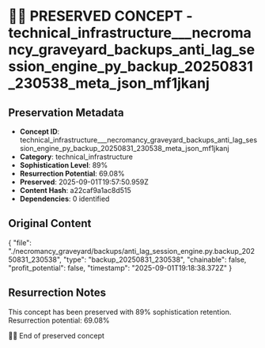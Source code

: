 # 🏴‍☠️ PRESERVED CONCEPT - technical_infrastructure___necromancy_graveyard_backups_anti_lag_session_engine_py_backup_20250831_230538_meta_json_mf1jkanj

## Preservation Metadata
- **Concept ID**: technical_infrastructure___necromancy_graveyard_backups_anti_lag_session_engine_py_backup_20250831_230538_meta_json_mf1jkanj
- **Category**: technical_infrastructure
- **Sophistication Level**: 89%
- **Resurrection Potential**: 69.08%
- **Preserved**: 2025-09-01T19:57:50.959Z
- **Content Hash**: a22caf9a1ac8d515
- **Dependencies**: 0 identified

## Original Content

{
  "file": "./necromancy_graveyard/backups/anti_lag_session_engine.py.backup_20250831_230538",
  "type": "backup_20250831_230538",
  "chainable": false,
  "profit_potential": false,
  "timestamp": "2025-09-01T19:18:38.372Z"
}

## Resurrection Notes
This concept has been preserved with 89% sophistication retention.
Resurrection potential: 69.08%

🏴‍☠️ End of preserved concept
